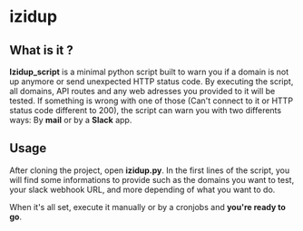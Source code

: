 # izidup

## What is it ?

**Izidup_script** is a minimal python script built to warn you if a domain is not up anymore or send unexpected HTTP status code.
By executing the script, all domains, API routes and any web adresses you provided to it will be tested.
If something is wrong with one of those (Can't connect to it or HTTP status code different to 200), the script can warn you with two differents ways: By **mail** or by a **Slack** app.

## Usage

After cloning the project, open **izidup.py**. In the first lines of the script, you will find some informations to provide such as the domains you want to test, your slack webhook URL, and more depending of what you want to do.

When it's all set, execute it manually or by a cronjobs and **you're ready to go**.
